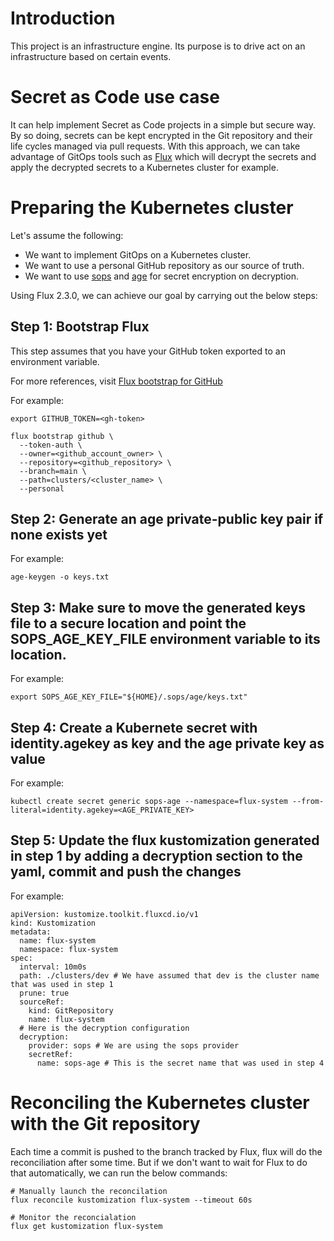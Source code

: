 # Introduction

This project is an infrastructure engine. Its purpose is to drive act on an infrastructure based on certain events.

# Secret as Code use case
It can help implement Secret as Code projects in a simple but secure way. By so doing, secrets can be kept encrypted in the Git repository and their life cycles managed via pull requests. With this approach, we can take advantage of GitOps tools such as [Flux](https://fluxcd.io/flux/) which will decrypt the secrets and apply the decrypted secrets to a Kubernetes cluster for example.

# Preparing the Kubernetes cluster

Let's assume the following:
- We want to implement GitOps on a Kubernetes cluster.
- We want to use a personal GitHub repository as our source of truth.
- We want to use [sops](https://github.com/getsops/sops) and [age](https://github.com/FiloSottile/age) for secret encryption on decryption.

Using Flux 2.3.0, we can achieve our goal by carrying out the below steps:

## Step 1: Bootstrap Flux
This step assumes that you have your GitHub token exported to an environment variable.

For more references, visit [Flux bootstrap for GitHub](https://fluxcd.io/flux/installation/bootstrap/github/)

For example:

```
export GITHUB_TOKEN=<gh-token>
```

```
flux bootstrap github \
  --token-auth \
  --owner=<github_account_owner> \
  --repository=<github_repository> \
  --branch=main \
  --path=clusters/<cluster_name> \
  --personal
```

## Step 2: Generate an age private-public key pair if none exists yet
For example:
```
age-keygen -o keys.txt
```

## Step 3: Make sure to move the generated keys file to a secure location and point the SOPS_AGE_KEY_FILE environment variable to its location.
For example:
```
export SOPS_AGE_KEY_FILE="${HOME}/.sops/age/keys.txt"
```

## Step 4: Create a Kubernete secret with identity.agekey as key and the age private key as value
For example:
```
kubectl create secret generic sops-age --namespace=flux-system --from-literal=identity.agekey=<AGE_PRIVATE_KEY>
```

## Step 5: Update the flux kustomization generated in step 1 by adding a decryption section to the yaml, commit and push the changes
For example:
```
apiVersion: kustomize.toolkit.fluxcd.io/v1
kind: Kustomization
metadata:
  name: flux-system
  namespace: flux-system
spec:
  interval: 10m0s
  path: ./clusters/dev # We have assumed that dev is the cluster name that was used in step 1
  prune: true
  sourceRef:
    kind: GitRepository
    name: flux-system
  # Here is the decryption configuration
  decryption:
    provider: sops # We are using the sops provider
    secretRef:
      name: sops-age # This is the secret name that was used in step 4
```

# Reconciling the Kubernetes cluster with the Git repository
Each time a commit is pushed to the branch tracked by Flux, flux will do the reconciliation after some time. But if we don't want to wait for Flux to do that automatically, we can run the below commands:

```
# Manually launch the reconcilation
flux reconcile kustomization flux-system --timeout 60s

# Monitor the reconcialation
flux get kustomization flux-system
```
